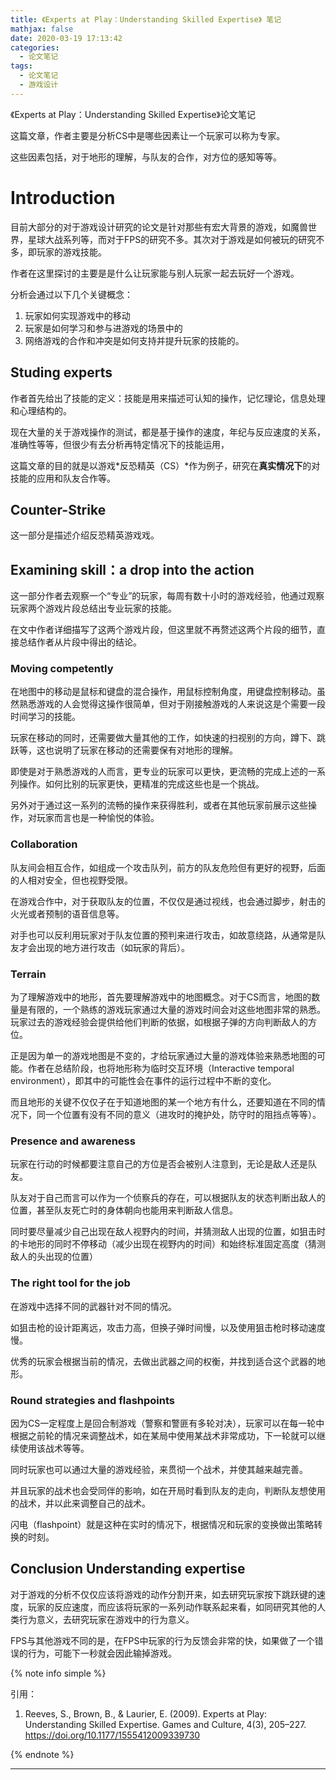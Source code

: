```yaml
---
title: 《Experts at Play：Understanding Skilled Expertise》 笔记
mathjax: false
date: 2020-03-19 17:13:42
categories:
  - 论文笔记
tags:
  - 论文笔记
  - 游戏设计
---
```




《Experts at Play：Understanding Skilled Expertise》论文笔记

这篇文章，作者主要是分析CS中是哪些因素让一个玩家可以称为专家。

这些因素包括，对于地形的理解，与队友的合作，对方位的感知等等。



<!--more-->

# Introduction

目前大部分的对于游戏设计研究的论文是针对那些有宏大背景的游戏，如魔兽世界，星球大战系列等，而对于FPS的研究不多。其次对于游戏是如何被玩的研究不多，即玩家的游戏技能。

作者在这里探讨的主要是是什么让玩家能与别人玩家一起去玩好一个游戏。

分析会通过以下几个关键概念：

1. 玩家如何实现游戏中的移动
2. 玩家是如何学习和参与进游戏的场景中的
3. 网络游戏的合作和冲突是如何支持并提升玩家的技能的。

## Studing experts

作者首先给出了技能的定义：技能是用来描述可认知的操作，记忆理论，信息处理和心理结构的。

现在大量的关于游戏操作的测试，都是基于操作的速度，年纪与反应速度的关系，准确性等等，但很少有去分析再特定情况下的技能运用，

这篇文章的目的就是以游戏*反恐精英（CS）*作为例子，研究在**真实情况下**的对技能的应用和队友合作等。


## Counter-Strike

这一部分是描述介绍反恐精英游戏戏。

## Examining skill：a drop into the action

这一部分作者去观察一个“专业”的玩家，每周有数十小时的游戏经验，他通过观察玩家两个游戏片段总结出专业玩家的技能。

在文中作者详细描写了这两个游戏片段，但这里就不再赘述这两个片段的细节，直接总结作者从片段中得出的结论。

### Moving competently

在地图中的移动是鼠标和键盘的混合操作，用鼠标控制角度，用键盘控制移动。虽然熟悉游戏的人会觉得这操作很简单，但对于刚接触游戏的人来说这是个需要一段时间学习的技能。

玩家在移动的同时，还需要做大量其他的工作，如快速的扫视别的方向，蹲下、跳跃等，这也说明了玩家在移动的还需要保有对地形的理解。

即使是对于熟悉游戏的人而言，更专业的玩家可以更快，更流畅的完成上述的一系列操作。如何比别的玩家更快，更精准的完成这些也是一个挑战。

另外对于通过这一系列的流畅的操作来获得胜利，或者在其他玩家前展示这些操作，对玩家而言也是一种愉悦的体验。

### Collaboration

队友间会相互合作，如组成一个攻击队列，前方的队友危险但有更好的视野，后面的人相对安全，但也视野受限。

在游戏合作中，对于获取队友的位置，不仅仅是通过视线，也会通过脚步，射击的火光或者预制的语音信息等。

对手也可以反利用玩家对于队友位置的预判来进行攻击，如故意绕路，从通常是队友才会出现的地方进行攻击（如玩家的背后）。

### Terrain

为了理解游戏中的地形，首先要理解游戏中的地图概念。对于CS而言，地图的数量是有限的，一个熟练的游戏玩家通过大量的游戏时间会对这些地图非常的熟悉。玩家过去的游戏经验会提供给他们判断的依据，如根据子弹的方向判断敌人的方位。

正是因为单一的游戏地图是不变的，才给玩家通过大量的游戏体验来熟悉地图的可能。作者在总结阶段，也将地形称为临时交互环境（Interactive temporal environment），即其中的可能性会在事件的运行过程中不断的变化。

而且地形的关键不仅仅子在于知道地图的某一个地方有什么，还要知道在不同的情况下，同一个位置有没有不同的意义（进攻时的掩护处，防守时的阻挡点等等）。

### Presence and awareness

玩家在行动的时候都要注意自己的方位是否会被别人注意到，无论是敌人还是队友。

队友对于自己而言可以作为一个侦察兵的存在，可以根据队友的状态判断出敌人的位置，甚至队友死亡时的身体朝向也能用来判断敌人信息。

同时要尽量减少自己出现在敌人视野内的时间，并猜测敌人出现的位置，如狙击时的卡地形的同时不停移动（减少出现在视野内的时间）和始终标准固定高度（猜测敌人的头出现的位置）

### The right tool for the job

在游戏中选择不同的武器针对不同的情况。

如狙击枪的设计距离远，攻击力高，但换子弹时间慢，以及使用狙击枪时移动速度慢。

优秀的玩家会根据当前的情况，去做出武器之间的权衡，并找到适合这个武器的地形。

### Round strategies and flashpoints

因为CS一定程度上是回合制游戏（警察和警匪有多轮对决），玩家可以在每一轮中根据之前轮的情况来调整战术，如在某局中使用某战术非常成功，下一轮就可以继续使用该战术等等。

同时玩家也可以通过大量的游戏经验，来贯彻一个战术，并使其越来越完善。

并且玩家的战术也会受同伴的影响，如在开局时看到队友的走向，判断队友想使用的战术，并以此来调整自己的战术。

闪电（flashpoint）就是这种在实时的情况下，根据情况和玩家的变换做出策略转换的时刻。

## Conclusion Understanding expertise

对于游戏的分析不仅仅应该将游戏的动作分割开来，如去研究玩家按下跳跃键的速度，玩家的反应速度，而应该将玩家的一系列动作联系起来看，如同研究其他的人类行为意义，去研究玩家在游戏中的行为意义。

FPS与其他游戏不同的是，在FPS中玩家的行为反馈会非常的快，如果做了一个错误的行为，可能下一秒就会因此输掉游戏。

{% note info simple %}

引用：

 1. Reeves, S., Brown, B., & Laurier, E. (2009). Experts at Play: Understanding Skilled Expertise. Games and Culture, 4(3), 205–227. https://doi.org/10.1177/1555412009339730


{% endnote %}

***